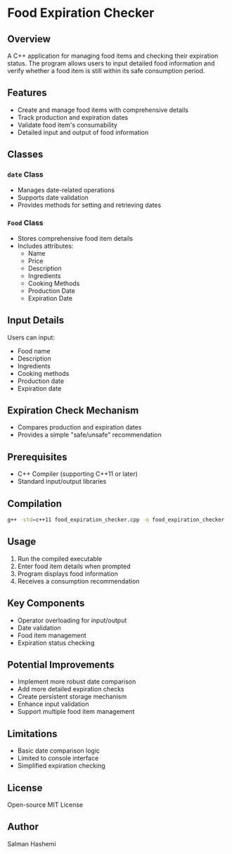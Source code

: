 # Food Expiration Checker

## Overview
A C++ application for managing food items and checking their expiration status. The program allows users to input detailed food information and verify whether a food item is still within its safe consumption period.

## Features
- Create and manage food items with comprehensive details
- Track production and expiration dates
- Validate food item's consumability
- Detailed input and output of food information

## Classes
### `date` Class
- Manages date-related operations
- Supports date validation
- Provides methods for setting and retrieving dates

### `Food` Class
- Stores comprehensive food item details
- Includes attributes:
  - Name
  - Price
  - Description
  - Ingredients
  - Cooking Methods
  - Production Date
  - Expiration Date

## Input Details
Users can input:
- Food name
- Description
- Ingredients
- Cooking methods
- Production date
- Expiration date

## Expiration Check Mechanism
- Compares production and expiration dates
- Provides a simple "safe/unsafe" recommendation

## Prerequisites
- C++ Compiler (supporting C++11 or later)
- Standard input/output libraries

## Compilation
```bash
g++ -std=c++11 food_expiration_checker.cpp -o food_expiration_checker
```

## Usage
1. Run the compiled executable
2. Enter food item details when prompted
3. Program displays food information
4. Receives a consumption recommendation

## Key Components
- Operator overloading for input/output
- Date validation
- Food item management
- Expiration status checking

## Potential Improvements
- Implement more robust date comparison
- Add more detailed expiration checks
- Create persistent storage mechanism
- Enhance input validation
- Support multiple food item management

## Limitations
- Basic date comparison logic
- Limited to console interface
- Simplified expiration checking

## License
Open-source MIT License

## Author
Salman Hashemi
